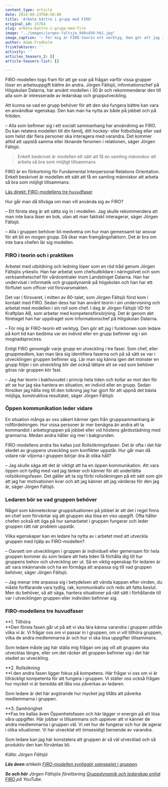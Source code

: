 ```yaml
---
content_type: article
date: 2014-09-23T08:50:00
title: 'Arbeta bättre i grupp med FIRO'
original_id: 15784
slug: arbeta-battre-i-grupp-med-firo
image: "../images/jorgen-faltsjo_940x450-hb1.jpg"
image_caption: '– För mig är FIRO-teorin ett verktyg. Den gör att jag i funktionen som ledare på kort tid kan bedöma var en individ eller en grupp befinner sig i sin mognadsprocess, säger Jörgen Fältsjö, informationschef på Högskolan Dalarna.'
author: Adam Fredholm
friskfaktorer: ''
activity: ''
articles_teasers_2: []
article-teasers-list: []

---
```


FIRO-modellen togs fram för att ge svar på frågan varför vissa grupper löser en arbetsuppgift bättre än andra. Jörgen Fältsjö, informationschef på Högskolan Dalarna, har använt modellen i 30 år och rekommenderar den till alla som är intresserade av ledarskap och grupputveckling.

Att kunna se vad en grupp behöver för att den ska fungera bättre kan vara en användbar egenskap. Den kan man ha nytta av både på jobbet och på fritiden.

– Alla som befinner sig i ett socialt sammanhang har användning av FIRO. Du kan relatera modellen till din familj, ditt hockey- eller fotbollslag eller vad som helst där flera personer ska interagera med varandra. Det kommer alltid att uppstå samma eller liknande fenomen i relationen, säger Jörgen Fältsjö.

> Enkelt beskrivet är modellen ett sätt att få en samling människor att arbeta så bra som möjligt tillsammans

FIRO är en förkortning för Fundamental Interpersonal Relations Orientation. Enkelt beskrivet är modellen ett sätt att få en samling människor att arbeta så bra som möjligt tillsammans.

[Läs direkt: FIRO-modellens tre huvudfaser](#firomodellen)

Hur går man då tillväga om man vill använda sig av FIRO?

– Ett första steg är att sätta sig in i modellen. Jag skulle rekommendera att man inte bara läser en bok, utan att man faktiskt interagerar, säger Jörgen Fältsjö.

– Alla i gruppen behöver bli medvetna om hur man gemensamt tar ansvar för att bli en mogen grupp. Då ökar man framgångsfaktorn. Det är bra om inte bara chefen lär sig modellen.

### FIRO i teorin och i praktiken

Arbetet med utbildning och ledning löper som en röd tråd genom Jörgen Fältsjös yrkesliv. Han har arbetat som chefsutbildare i näringslivet och som verksamhetschef för vårdcentraler inom Landstinget Dalarna. Han har undervisat i informatik och gruppdynamik på högskolan och han har ett förflutet som officer vid försvarsmakten.

Det var i försvaret, i mitten av 80-talet, som Jörgen Fältsjö först kom i kontakt med FIRO. Sedan dess har han använt teorin i sin undervisning och arbetat med modellen i sin roll som chef. I dag är Jörgen Fältsjö VD för Kraftplan AB, som arbetar med kompetensförsörjning. Det är genom det företaget han har uppdraget som informationschef på Högskolan Dalarna.

– För mig är FIRO-teorin ett verktyg. Den gör att jag i funktionen som ledare på kort tid kan bedöma var en individ eller en grupp befinner sig i sin mognadsprocess.

Enligt FIRO genomgår varje grupp en utveckling i tre faser. Som chef, eller gruppmedlem, kan man lära sig identifiera faserna och på så sätt se var i utvecklingen gruppen befinner sig. Lär man sig känna igen det mönster en grupp följer i sin utveckling blir det också lättare att se vad som behöver göras när gruppen kör fast.

– Jag har teorin i bakhuvudet i princip hela tiden och kollar av mot den för att se hur jag ska hantera en situation, en individ eller en grupp. Sedan försöker jag hålla mig till den tolkning jag har gjort för att uppnå det bästa möjliga, konstruktiva resultatet, säger Jörgen Fältsjö.

### Öppen kommunikation leder vidare

En situation många av oss säkert känner igen från gruppsammanhang är rollfördelningen. Hur vissa personer är mer benägna än andra att ta kommandot i arbetsgruppen på jobbet eller vid höstens gårdsstädning med grannarna. Medan andra håller sig mer i bakgrunden.

FIRO-modellens andra fas kallas just Rollsökningsfasen. Det är ofta i det här skedet av gruppens utveckling som konflikter uppstår. Hur går man då vidare när viljorna i gruppen börjar dra åt olika håll?

– Jag skulle säga att det är viktigt att ha en öppen kommunikation. Att vara öppen och tydlig med vad jag tänker och känner för att underlätta rollsökningsfasen. Det gäller att ta sig förbi rollsökningen på ett sätt som gör att jag har motivationen kvar och att jag känner att jag värderas för den jag är, säger Jörgen Fältsjö.

### Ledaren bör se vad gruppen behöver

Något som kännetecknar gruppsituationen på jobbet är att det i regel finns en chef som förväntar sig att gruppen ska lösa en viss uppgift. Ofta håller chefen också ett öga på hur samarbetet i gruppen fungerar och leder gruppen rätt när problem uppstår.

Vilka egenskaper kan en ledare ha nytta av i arbetet med att utveckla gruppen med hjälp av FIRO-modellen?

– Oavsett om utvecklingen i gruppen är individuell eller gemensam för hela gruppen kommer du som ledare att hela tiden få förhålla dig till hur gruppens behov och utveckling ser ut. Så en viktig egenskap för ledaren är att vara inkännande och ha en förmåga att anpassa sig till vad gruppen behöver, säger Jörgen Fältsjö.

– Jag menar inte anpassa sig i betydelsen att vända kappan efter vinden, du måste fortfarande vara tydlig, rak, kommunikativ och redo att fatta beslut. Men du behöver, så att säga, hantera situationer på rätt sätt i förhållande till var i utvecklingen gruppen eller individen befinner sig.

### FIRO-modellens tre huvudfaser

**1\. Tillhöra  
**Den första fasen går ut på att vi ska lära känna varandra i gruppen utifrån vilka vi är. Vi frågar oss om vi passar in i gruppen, om vi vill tillhöra gruppen, vilka de andra medlemmarna är och hur vi ska lösa uppgifter tillsammans.

Som ledare måste jag här ställa mig frågan om jag vill att gruppen ska utvecklas längre, eller om det räcker att gruppen befinner sig i det här stadiet av utveckling.

**2\. Rollsökning  
**I den andra fasen ligger fokus på kompetens. Här frågar vi oss om vi är tillräckligt kompetenta för att fungera i gruppen. Vi ställer oss också frågan hur mycket vi är beredda att låta oss påverkas av ledaren.

Som ledare är det här avgörande hur mycket jag tillåts att påverka medlemmarna i gruppen.

**3\. Samhörighet  
**Fas tre kallas även Öppenhetsfasen och här lägger vi energin på att lösa våra uppgifter. Här jobbar vi tillsammans och upplever att vi känner de andra medlemmarna i gruppen väl. Vi vet hur de fungerar och hur de agerar i olika situationer. Vi har utvecklat ett ömsesidigt beroende av varandra.

Som ledare kan jag här konstatera att gruppen är så väl utvecklad och så produktiv den kan förväntas bli.

_Källa: Jörgen Fältsjö_

_**Läs även** artikeln [FIRO-modellen synliggör samspelet i gruppen](https://www.suntarbetsliv.se/artiklar/ledarskap-och-organisation/firo-modellen-olika-faser-i-gruppens-liv/ "FIRO-modellen synliggör samspelet i gruppen")._

_**Se och hör** Jörgen Fältsjös föreläsning [Gruppdynamik och ledarskap enligt FIRO](http://www.youtube.com/watch?v=rh2Brtmmryo "Gruppdynamik och ledarskap enligt FIRO") på YouTube._

